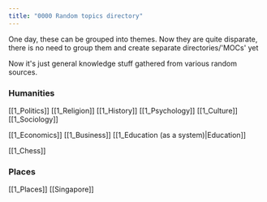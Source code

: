 ```yaml
---
title: "0000 Random topics directory"
---
```

One day, these can be grouped into themes. Now they are quite disparate, there is no need to group them and create separate directories/'MOCs' yet

Now it's just general knowledge stuff gathered from various random sources.

### Humanities
[[1_Politics]]
[[1_Religion]]
[[1_History]]
[[1_Psychology]]
[[1_Culture]]
[[1_Sociology]]

[[1_Economics]]
[[1_Business]]
[[1_Education (as a system)|Education]]

[[1_Chess]]
### Places
[[1_Places]]
[[Singapore]]